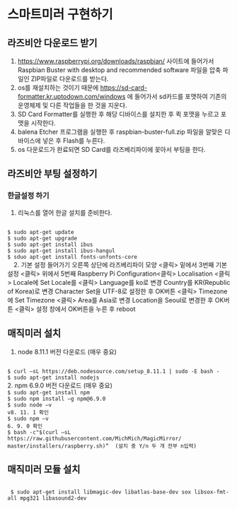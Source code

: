 # 스마트미러 구현하기

## 라즈비안 다운로드 받기
1. https://www.raspberrypi.org/downloads/raspbian/ 사이트에 들어가서 Raspbian Buster with desktop and recommended software 파일을 압축 파일인 ZIP파일로 다운로드를 받는다.  
2. os를 재설치하는 것이기 때문에 https://sd-card-formatter.kr.uptodown.com/windows 에 들어가서 sd카드를 포맷하여 기존의 운영체제 및 다른 작업들을 한 것을 지운다.  
3. SD Card Formatter를 실행한 후 해당 디바이스를 설치한 후 퀵 포맷을 누르고 포맷을 시작한다.  
4. balena Etcher 프로그램을 실행한 후 raspbian-buster-full.zip 파일을 알맞은 디바이스에 넣은 후 Flash를 누른다.  
5. os 다운로드가 완료되면 SD Card를 라즈베리파이에 꽂아서 부팅을 한다.  

## 라즈비안 부팅 설정하기
### 한글설정 하기
1. 리눅스를 열어 한글 설치를 준비한다.  
<code>
$ sudo apt-get update <Enter>  
$ sudo apt-get upgrade <Enter>  
$ sudo apt-get install ibus <Enter>  
$ sudo apt-get install ibus-hangul <Enter>  
$ sduo apt-get install fonts-unfonts-core <Enter>  
  </code>  
2. 기본 설정 들어가기  
오른쪽 상단에 라즈베리파이 모양 <클릭>  
    밑에서 3번째 기본설정 <클릭>  
    위에서 5번째 Raspberry Pi Configuration<클릭>  
    Localisation <클릭>  
    Locale에 Set Locale를 <클릭>  
    Language를 ko로 변경  
    Country를 KR(Republic of Korea)로 변경  
    Character Set을 UTF-8로 설정한 후 OK버튼 <클릭>  
    Timezone에 Set Timezone <클릭>  
    Area를 Asia로 변경  
    Location을 Seoul로 변경한 후 OK버튼 <클릭>  
    설정 창에서 OK버튼을 누른 후 reboot   
  
## 매직미러 설치  
1. node 8.11.1 버전 다운로드 (매우 중요)  
<code>
$ curl –sL https://deb.nodesource.com/setup_8.11.1 | sudo -E bash - <Enter>  
$ sudo apt-get install nodejs <Enter>
</code>  
2. npm 6.9.0 버전 다운로드 (매우 중요)  
<code>
$ sudo apt-get install npm <Enter>  
$ sudo npm install –g npm@6.9.0 <Enter>  
$ sudo node –v <Enter>  
v8. 11. 1 확인  
$ sudo npm –v <Enter>  
6. 9. 0 확인  
$ bash -c"$(curl –sL https://raw.githubusercontent.com/MichMich/MagicMirror/  
master/installers/raspberry.sh)“ <Enter> (설치 중 Y/n 두 개 전부 n입력)  
</code>  
  
## 매직미러 모듈 설치  
<code>
 $ sudo apt-get install libmagic-dev libatlas-base-dev sox libsox-fmt-all mpg321 libasound2-dev <Enter>  
  </code>
